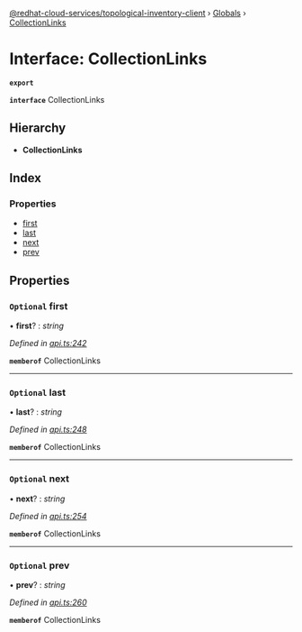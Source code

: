 [@redhat-cloud-services/topological-inventory-client](../README.md) › [Globals](../globals.md) › [CollectionLinks](collectionlinks.md)

# Interface: CollectionLinks

**`export`** 

**`interface`** CollectionLinks

## Hierarchy

* **CollectionLinks**

## Index

### Properties

* [first](collectionlinks.md#optional-first)
* [last](collectionlinks.md#optional-last)
* [next](collectionlinks.md#optional-next)
* [prev](collectionlinks.md#optional-prev)

## Properties

### `Optional` first

• **first**? : *string*

*Defined in [api.ts:242](https://github.com/RedHatInsights/javascript-clients/blob/master/packages/topological-inventory/api.ts#L242)*

**`memberof`** CollectionLinks

___

### `Optional` last

• **last**? : *string*

*Defined in [api.ts:248](https://github.com/RedHatInsights/javascript-clients/blob/master/packages/topological-inventory/api.ts#L248)*

**`memberof`** CollectionLinks

___

### `Optional` next

• **next**? : *string*

*Defined in [api.ts:254](https://github.com/RedHatInsights/javascript-clients/blob/master/packages/topological-inventory/api.ts#L254)*

**`memberof`** CollectionLinks

___

### `Optional` prev

• **prev**? : *string*

*Defined in [api.ts:260](https://github.com/RedHatInsights/javascript-clients/blob/master/packages/topological-inventory/api.ts#L260)*

**`memberof`** CollectionLinks
